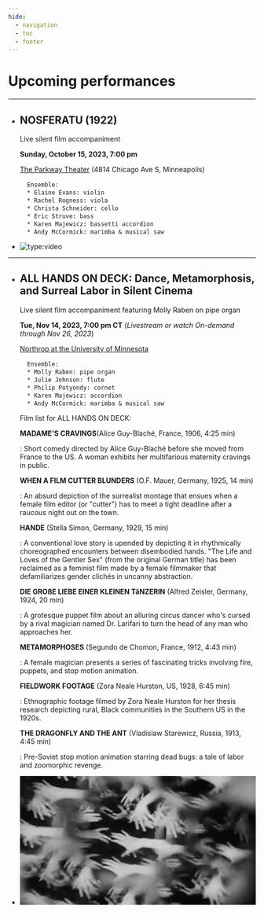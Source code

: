 ```yaml
---
hide:
  - navigation
  - toc
  - footer
---
```


# Upcoming performances

-------------

<div class="grid cards" markdown>

- ## **NOSFERATU** (1922)
	
	Live silent film accompaniment

	**Sunday, October 15, 2023, 7:00 pm**

	[The Parkway Theater](https://theparkwaytheater.com/all-events/nosferatu-dreamland-faces) (4814 Chicago Ave S, Minneapolis)
	
		Ensemble:
		* Elaine Evans: violin
		* Rachel Rogness: viola
		* Christa Schneider: cello
		* Eric Struve: bass
		* Karen Majewicz: bassetti accordion
		* Andy McCormick: marimba & musical saw


-  ![type:video](https://player.vimeo.com/video/867769536)


</div>
</div>

-----------------------------

<div class="grid cards"  markdown>

- ## **ALL HANDS ON DECK**: Dance, Metamorphosis, and Surreal Labor in Silent Cinema

	

	Live silent film accompaniment featuring Molly Raben on pipe organ

	**Tue, Nov 14, 2023, 7:00 pm CT** (*Livestream or watch On-demand through Nov 26, 2023*)

	[Northrop at the University of Minnesota
](https://www.northrop.umn.edu/events/all-hands-on-deck-silent-cinema-2023)

		Ensemble:
		* Molly Raben: pipe organ
		* Julie Johnson: flute
		* Philip Potyondy: cornet
		* Karen Majewicz: accordion
		* Andy McCormick: marimba & musical saw
	
	Film list for ALL HANDS ON DECK:

	**MADAME'S CRAVINGS**(Alice Guy-Blaché, France, 1906, 4:25 min)
	
	:	Short comedy directed by Alice Guy-Blaché before she moved from France to the US. A woman exhibits her multifarious maternity cravings in public.
	
	**WHEN A FILM CUTTER BLUNDERS** (O.F. Mauer, Germany, 1925, 14 min)
	
	:	An absurd depiction of the surrealist montage that ensues when a female film editor (or "cutter") has to meet a tight deadline after a raucous night out on the town.
	
	**HANDE** (Stella Simon, Germany, 1929, 15 min)
	
	:	A conventional love story is upended by depicting it in rhythmically choreographed encounters between disembodied hands. "The Life and Loves of the Gentler Sex" (from the original German title) has been reclaimed as a feminist film made by a female filmmaker that defamiliarizes gender clichés in uncanny abstraction.
	
	**DIE GROßE LIEBE EINER KLEINEN TäNZERIN** (Alfred Zeisler, Germany, 1924, 20 min)
	
	:	A grotesque puppet film about an alluring circus dancer who's cursed by a rival magician named Dr. Larifari to turn the head of any man who approaches her.
	
	**METAMORPHOSES** (Segundo de Chomon, France, 1912, 4:43 min)
	
	:	A female magician presents a series of fascinating tricks involving fire, puppets, and stop motion animation.
	
	**FIELDWORK FOOTAGE** (Zora Neale Hurston, US, 1928, 6:45 min)
	
	:	Ethnographic footage filmed by Zora Neale Hurston for her thesis research depicting rural, Black communities in the Southern US in the 1920s.
	
	**THE DRAGONFLY AND THE ANT** (Vladislaw Starewicz, Russia, 1913, 4:45 min)
	
	:	Pre-Soviet stop motion animation starring dead bugs: a tale of labor and zoomorphic revenge.


-	![hands](images/hands.jpg)	

</div>


